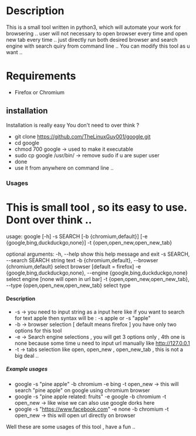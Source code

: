 # Description 
This is a small tool written in python3, which will automate your work for browsering .. user will not necessary to open browser every time and open new tab every time .. just directly run both desired browser and search engine with search quiry from command line .. 
You can modify this tool as u want .. 
# Requirements 
* Firefox or Chromium
## installation 
Installation is really easy You don't need to over think ? 
* git clone https://github.com/TheLinuxGuy001/google.git
* cd google
* chmod 700 google -> used to make it executable 
* sudo cp google /usr/bin/ -> remove sudo if u are super user
* done 
* use it from anywhere on command line .. 

### Usages 
This is small tool , so its easy to use. Dont over think .. 
===
usage: google [-h] -s SEARCH [-b {chromium,default}] [-e {google,bing,duckduckgo,none}] -t {open,open_new,open_new_tab}

optional arguments:
  -h, --help            show this help message and exit
  -s SEARCH, --search SEARCH
                        string text
  -b {chromium,default}, --browser {chromium,default}
                        select browser [default = firefox]
  -e {google,bing,duckduckgo,none}, --engine {google,bing,duckduckgo,none}
                        select engine [none will open in url bar]
  -t {open,open_new,open_new_tab}, --type {open,open_new,open_new_tab}
                        select type

#### Description 
* -s -> you need to input string as a input here like if you want to search for text apple then syntax will be : -s apple or -s "apple"
* -b -> browser selection [ default means firefox ] you have only two options for this tool
* -e -> Search engine selections , you will get 3 options only , 4th one is none because some time u need to input url manually like http://127.0.0.1
* -t -> tabs selection like open, open_new , open_new_tab , this is not a big deal .. 

##### Example usages 
* google -s "pine apple" -b chromium -e bing -t open_new -> this will search "pine apple" on google using chromium browser
* google -s "pine apple related: fruits" -e google -b chromium -t open_new -> like wise we can also use google dorks here
* google -s "https://www.facebook.com" -e none -b chromium -t open_new -> this will open url directly on browser

Well these are some usages of this tool , have a fun .. 
